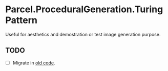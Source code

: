 # Parcel.ProceduralGeneration.TuringPattern

Useful for aesthetics and demostration or test image generation purpose.

## TODO

- [ ] Migrate in [old code](https://charles-zhang.itch.io/turing-pattern).